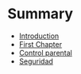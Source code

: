 # Summary

* [Introduction](README.md)
* [First Chapter](chapter1.md)
* [Control parental](control-parental.md)
* [Seguridad](seguridad.md)

